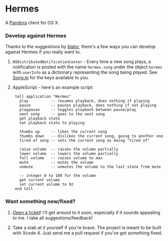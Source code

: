 Hermes
======

A [Pandora](http://www.pandora.com) client for OS X.

### Develop against Hermes

Thanks to the suggestions by [blalor](https://github.com/blalor), there's a few
ways you can develop against Hermes if you really want to.

1. `NSDistributedNotificationCenter` - Every time a new song plays, a
   notification is posted with the name `hermes.song` under the object `hermes`
   with `userInfo` as a dictionary representing the song being played. See
   [Song.m](https://github.com/alexcrichton/hermes/blob/master/Classes/Pandora/Song.m#L40)
   for the keys available to you.

2. AppleScript - here's an example script:

        tell application "Hermes"
          play          -- resumes playback, does nothing if playing
          pause         -- pauses playback, does nothing if not playing
          playpause     -- toggles playback between pause/play
          next song     -- goes to the next song
          get playback state
          set playback state to playing

          thumbs up     -- likes the current song
          thumbs down   -- dislikes the current song, going to another one
          tired of song -- sets the current song as being "tired of"

          raise volume  -- raises the volume partially
          lower volume  -- lowers the volume partially
          full volume   -- raises volume to max
          mute          -- mutes the volume
          unmute        -- unmutes the volume to the last state from mute

          -- integer 0 to 100 for the volume
          get current volume
          set current volume to 92
        end tell

### Want something new/fixed?

1. [Open a ticket](https://github.com/alexcrichton/hermes/issues)! I'll get
   around to it soon, especially if it sounds appealing to me. I take all
   suggestions/feedback!

2. Take a stab at it yourself if you're brave. The project is meant to be built
   with Xcode 4. Just send me a pull request if you've got something fixed.
